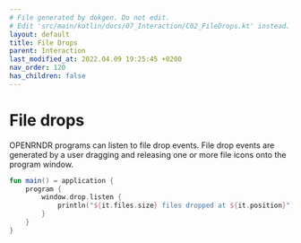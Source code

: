 ```yaml
---
# File generated by dokgen. Do not edit. 
# Edit 'src/main/kotlin/docs/07_Interaction/C02_FileDrops.kt' instead.
layout: default
title: File Drops
parent: Interaction
last_modified_at: 2022.04.09 19:25:45 +0200
nav_order: 120
has_children: false
---
```

 
# File drops

OPENRNDR programs can listen to file drop events. File drop events are generated by a user dragging and releasing one or more file icons onto the program window. 
 
```kotlin
fun main() = application {
    program {
        window.drop.listen {
            println("${it.files.size} files dropped at ${it.position}")
        }
    }
}
``` 
